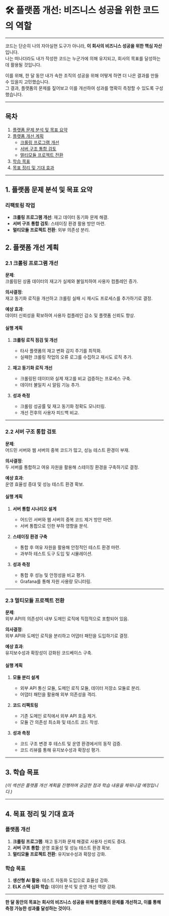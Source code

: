 # 🛠️ 플랫폼 개선: 비즈니스 성공을 위한 코드의 역할

---

코드는 단순히 나의 자아실현 도구가 아니라, **이 회사의 비즈니스 성공을 위한 핵심 자산**입니다.  
나는 떠나더라도 내가 작성한 코드는 누군가에 의해 유지되고, 회사의 목표를 달성하는 데 활용될 것입니다.

이를 위해, 한 달 동안 내가 속한 조직의 성공을 위해 어떻게 하면 더 나은 결과를 만들 수 있을지 고민했습니다.  
그 결과, 플랫폼의 문제를 짚어보고 이를 개선하여 성과를 명확히 측정할 수 있도록 구성했습니다.

---

## 목차

1. [플랫폼 문제 분석 및 목표 요약](#1-플랫폼-문제-분석-및-목표-요약)
2. [플랫폼 개선 계획](#2-플랫폼-개선-계획)
    - [크롤링 프로그램 개선](#21-크롤링-프로그램-개선)
    - [서버 구조 통합 검토](#22-서버-구조-통합-검토)
    - [멀티모듈 프로젝트 전환](#23-멀티모듈-프로젝트-전환)
3. [학습 목표](#3-학습-목표)
4. [목표 정리 및 기대 효과](#4-목표-정리-및-기대-효과)

---

## 1. 플랫폼 문제 분석 및 목표 요약

### 리팩토링 작업

- **크롤링 프로그램 개선**: 재고 데이터 동기화 문제 해결.
- **서버 구조 통합 검토**: 스테이징 환경 활용 방안 마련.
- **멀티모듈 프로젝트 전환**: 외부 의존성 분리.

## 2. 플랫폼 개선 계획

### 2.1 크롤링 프로그램 개선

**문제**:  
크롤링된 상품 데이터의 재고가 실제와 불일치하여 사용자 컴플레인 증가.

**의사결정**:  
재고 동기화 로직을 개선하고 크롤링 실패 시 재시도 프로세스를 추가하기로 결정.

**예상 효과**:  
데이터 신뢰성을 확보하여 사용자 컴플레인 감소 및 플랫폼 신뢰도 향상.

#### 실행 계획

1. **크롤링 로직 점검 및 개선**
    - 타사 플랫폼의 재고 변화 감지 주기를 최적화.
    - 실패한 크롤링 작업의 오류 로그를 수집하고 재시도 로직 추가.

2. **재고 동기화 로직 개선**
    - 크롤링된 데이터와 실제 재고를 비교 검증하는 프로세스 구축.
    - 데이터 불일치 시 알림 기능 추가.

3. **성과 측정**
    - 크롤링 성공률 및 재고 동기화 정확도 모니터링.
    - 개선 전후의 사용자 피드백 비교.

---

### 2.2 서버 구조 통합 검토

**문제**:  
어드민 서버와 웹 서버의 중복 코드가 많고, 성능 테스트 환경이 부재.

**의사결정**:  
두 서버를 통합하고 여유 자원을 활용해 스테이징 환경을 구축하기로 결정.

**예상 효과**:  
운영 효율성 증대 및 성능 테스트 환경 확보.

#### 실행 계획

1. **서버 통합 시나리오 설계**
    - 어드민 서버와 웹 서버의 중복 코드 제거 방안 마련.
    - 서버 통합으로 인한 부하 영향을 분석.

2. **스테이징 환경 구축**
    - 통합 후 여유 자원을 활용해 안정적인 테스트 환경 마련.
    - 과부하 테스트 도구 도입 및 시뮬레이션.

3. **성과 측정**
    - 통합 후 성능 및 안정성을 비교 평가.
    - Grafana를 통해 자원 사용량 모니터링.

---

### 2.3 멀티모듈 프로젝트 전환

**문제**:  
외부 API의 의존성이 내부 도메인 로직에 직접적으로 포함되어 있음.

**의사결정**:  
외부 API와 도메인 로직을 분리하고 어댑터 패턴을 도입하기로 결정.

**예상 효과**:  
유지보수성과 확장성이 강화된 코드베이스 구축.

#### 실행 계획

1. **모듈 분리 설계**
    - 외부 API 통신 모듈, 도메인 로직 모듈, 데이터 저장소 모듈로 분리.
    - 어댑터 패턴을 활용해 외부 의존성을 격리.

2. **코드 리팩토링**
    - 기존 도메인 로직에서 외부 API 호출 제거.
    - 모듈 간 의존성 최소화 및 테스트 코드 작성.

3. **성과 측정**
    - 코드 구조 변경 후 테스트 및 운영 환경에서의 동작 검증.
    - 코드 리뷰를 통해 유지보수성과 확장성 평가.

---

## 3. 학습 목표

*(이 섹션은 플랫폼 개선 계획을 진행하며 궁금한 점과 학습 내용을 채워나갈 예정입니다.)*

---

## 4. 목표 정리 및 기대 효과

### 플랫폼 개선

1. **크롤링 프로그램**: 재고 동기화 문제 해결로 사용자 신뢰도 증대.
2. **서버 구조 통합**: 운영 효율성 및 성능 테스트 환경 확보.
3. **멀티모듈 프로젝트 전환**: 유지보수성과 확장성 강화.

### 학습 목표

1. **생산형 AI 활용**: 테스트 자동화 도입으로 효율성 강화.
2. **ELK 스택 심화 학습**: 데이터 분석 및 운영 개선 역량 강화.

---

**한 달 동안의 목표는 회사의 비즈니스 성공을 위해 플랫폼의 문제를 개선하고, 이를 통해 측정 가능한 성과를 달성하는 것이다.**
